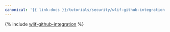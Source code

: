 ```yaml
---
canonical: '{{ link-docs }}/tutorials/security/wlif-github-integration'
---
```


{% include [wlif-github-integration](../../_tutorials/security/wlif-github-integration.md) %}